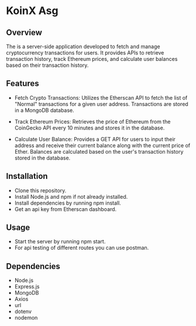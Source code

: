# KoinX Asg


## Overview

The is a server-side application developed to fetch and manage cryptocurrency transactions for users. It provides APIs to retrieve transaction history, track Ethereum prices, and calculate user balances based on their transaction history.

## Features

* Fetch Crypto Transactions: Utilizes the Etherscan API to fetch the list of "Normal" transactions for a given user address. Transactions are stored in a MongoDB database.

* Track Ethereum Prices: Retrieves the price of Ethereum from the CoinGecko API every 10 minutes and stores it in the database.

* Calculate User Balance: Provides a GET API for users to input their address and receive their current balance along with the current price of Ether. Balances are calculated based on the user's transaction history stored in the database.

## Installation

* Clone this repository.
* Install Node.js and npm if not already installed.
* Install dependencies by running npm install.
* Get an api key from Etherscan dashboard.

## Usage

* Start the server by running npm start.
* For api testing of different routes you can use postman.

## Dependencies

* Node.js
* Express.js
* MongoDB
* Axios
* url
* dotenv
* nodemon
